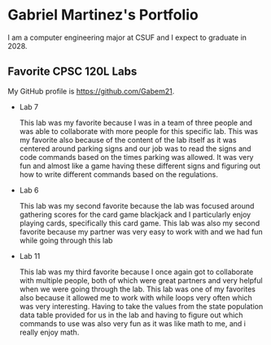 # Gabriel Martinez's Portfolio

I am a computer engineering major at CSUF and I expect to graduate in 2028. 

## Favorite CPSC 120L Labs
My GitHub profile is https://github.com/Gabem21.

* Lab 7

  This lab was my favorite because I was in a team of three people and was able to collaborate with more people for this specific lab. This was my favorite also because of the content of the lab itself as it was centered around parking signs and our job was to read the signs and code commands based on the times parking was allowed. It was very fun and almost like a game having these different signs and figuring out how to write different commands based on the regulations. 

* Lab 6

  This lab was my second favorite because the lab was focused around gathering scores for the card game blackjack and I particularly enjoy playing cards, specifically this card game. This lab was also my second favorite because my partner was very easy to work with and we had fun while going through this lab

* Lab 11

  This lab was my third favorite because I once again got to collaborate with multiple people, both of which were great partners and very helpful when we were going through the lab. This lab was one of my favorites also because it allowed me to work with while loops very often which was very interesting. Having to take the values from the state population data table provided for us in the lab and having to figure out which commands to use was also very fun as it was like math to me, and i really enjoy math. 
